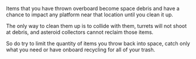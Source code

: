 Items that you have thrown overboard become space debris and have a chance to impact any platform near that location until you clean it up.

The only way to clean them up is to collide with them, turrets will not shoot at debris, and asteroid collectors cannot reclaim those items.

So do try to limit the quantity of items you throw back into space, catch only what you need or have onboard recycling for all of your trash.
